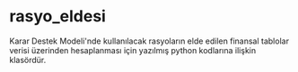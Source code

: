 # rasyo_eldesi
Karar Destek Modeli'nde kullanılacak rasyoların elde edilen finansal tablolar verisi üzerinden hesaplanması için yazılmış python kodlarına ilişkin klasördür. 

